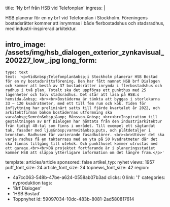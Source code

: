 title: 'Ny brf från HSB vid Telefonplan'
ingress: |
  <p>HSB planerar för en ny brf vid Telefonplan i Stockholm. Föreningens bostadsrätter kommer att  inrymmas i både flerbostadshus och stadsradhus, med industri-inspirerad arkitektur.
  </p>
  
intro_image: /assets/img/hsb_dialogen_exterior_zynkavisual_200227_low_.jpg
long_form:
  -
    type: text
    text: '<p>Vid&nbsp;Telefonplan&nbsp;i Stockholm planerar HSB Bostad för en ny bostadsrättsförening. Den har fått namnet HSB brf Dialogen och kommer att bestå av 37 bostadsrätter inrymda i flerbostadshus och radhus i två plan. Totalt ska det uppföras ett punkthus med 25 lägenheter och tolv stadsradhus. Det står att läsa på HSB:s hemsida.&nbsp; <br><br>Bostäderna är tänkta att byggas i storlekarna 33 – 120 kvadratmeter, med ett till fem rum och kök. Tiden för inflyttning har preliminärt satts till fjärde kvartalet år 2022, och arkitektfirman bakom bostädernas utformning ska vara&nbsp;Semrén&nbsp;&amp; Månsson.&nbsp; <br><br>Inspiration till gestaltningen av Brf Dialogen har hämtats från den industriarkitektur från tidigt 40-tal som finns i området. Till exempel ett sågtandat tak, fasader med ljus&nbsp;varmvit&nbsp;puts, och plåtdetaljer i bronston. Radhusen får varierande fasadkulörer. <br><br>Utöver det ska varje radhus få en takterrass med en yta på 50 kvadratmeter där det ska finnas tillgång till utekök. Och punkthuset kommer utrustas med ett garage.<br><br>Då projektet fortfarande är i planeringsstadiet kommer HSB att släppa ytterligare information om det längre fram.</p>'
template: articles/article
sponsored: false
artikel_typ: nyhet
views: 1957
puff_font_size: 24
article_font_size: 24
topnews_font_size: 42
region:
  - 4a7cc063-548b-47be-a624-0558ab07b3ad
clicks: 0
link: '1'
categories: nyproduktion
tags:
  - 'Brf Dialogen'
  - 'HSB Bostad'
  - Toppnyhet
id: 59097034-10dc-483b-8081-2ad580817614
